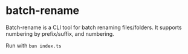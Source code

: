 # batch-rename

Batch-rename is a CLI tool for batch renaming files/folders. It supports numbering by prefix/suffix, and numbering.

Run with `bun index.ts`
